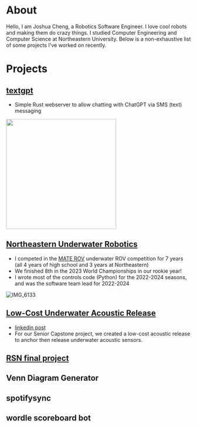 # About

Hello, I am Joshua Cheng, a Robotics Software Engineer. I love cool robots and making them do crazy things. I studied Computer Engineering and Computer Science at Northeastern University. Below is a non-exhaustive list of some projects I've worked on recently.

# Projects
## [textgpt](https://github.com/joshua2020181/textgpt)
- Simple Rust webserver to allow chatting with ChatGPT via SMS (text) messaging

<img src="https://github.com/user-attachments/assets/94f923e7-78c5-469f-b5af-f9059c063fdc" width="300" />



## [Northeastern Underwater Robotics](https://github.com/NEURoboticsClub/neu-underwater-robotics)

- I competed in the [MATE ROV](https://materovcompetition.org/) underwater ROV competition for 7 years (all 4 years of high school and 3 years at Northeastern)
- We finished 8th in the 2023 World Championships in our rookie year!
- I wrote most of the controls code (Python) for the 2022-2024 seasons, and was the software team lead for 2022-2024

![IMG_6133](https://github.com/user-attachments/assets/bccec0e1-c537-4883-9135-e7c7148809ee)

## [Low-Cost Underwater Acoustic Release](https://github.com/Sound-Floats/deckbox)
- [linkedin post](https://www.linkedin.com/posts/joshuacheng2020181_ece-northeastern-engineering-activity-7138165241569271808-DFnL/)
- For our Senior Capstone project, we created a low-cost acoustic release to anchor then release underwater acoustic sensors.


## [RSN final project](https://github.com/joshua2020181/rsn-final-project)
## Venn Diagram Generator
## spotifysync
## wordle scoreboard bot


<!--
**joshua2020181/joshua2020181** is a ✨ _special_ ✨ repository because its `README.md` (this file) appears on your GitHub profile.

Here are some ideas to get you started:

- 🔭 I’m currently working on ...
- 🌱 I’m currently learning ...
- 👯 I’m looking to collaborate on ...
- 🤔 I’m looking for help with ...
- 💬 Ask me about ...
- 📫 How to reach me: ...
- 😄 Pronouns: ...
- ⚡ Fun fact: ...
-->
